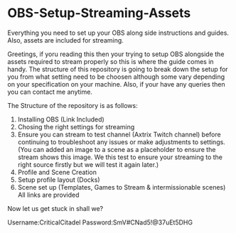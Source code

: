 # OBS-Setup-Streaming-Assets
Everything you need to set up your OBS along side instructions and guides. Also, assets are included for streaming.

Greetings, if yoru reading this then your trying to setup OBS alongside the assets required to stream properly so this is where the guide comes in handy. The structure of this repository is going to break down the setup for you from what setting need to be choosen although some vary depending on your specification on your machine. Also, if your have any queries then you can contact me anytime.

The Structure of the repository is as follows:
1. Installing OBS (Link Included)
2. Chosing the right settings for streaming
3. Ensure you can stream to test channel (Axtrix Twitch channel) before continuing to troubleshoot any issues or make adjustments to settings. (You can added an image to a scene as a placeholder to ensure the stream shows this image. We this test to ensure your streaming to the right source firstly but we will test it again later.)
4. Profile and Scene Creation
5. Setup profile layout (Docks)
6. Scene set up (Templates, Games to Stream & intermissionable scenes) All links are provided

Now let us get stuck in shall we?

Username:CriticalCitadel
Password:SmV#CNad5!@37uEt5DHG
